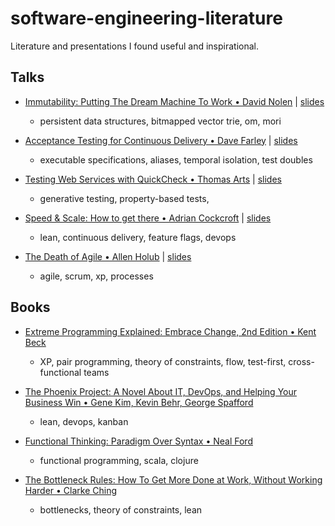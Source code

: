 # software-engineering-literature
Literature and presentations I found useful and inspirational.

## Talks

- [Immutability: Putting The Dream Machine To Work • David Nolen](https://www.youtube.com/watch?v=SiFwRtCnxv4) | [slides](http://gotocon.com/dl/goto-aar-2014/slides/DavidNolen_ImmutabilityPuttingTheDreamMachineToWork.pdf)
  - persistent data structures, bitmapped vector trie, om, mori 

- [Acceptance Testing for Continuous Delivery • Dave Farley](https://www.youtube.com/watch?v=SBhgteA2szg&t=333s) | [slides](https://qconlondon.com/london-2016/system/files/presentation-slides/davefarley.pdf)
  - executable specifications, aliases, temporal isolation, test doubles
  
- [Testing Web Services with QuickCheck • Thomas Arts](https://www.youtube.com/watch?v=dDDCSDTHRZo) | [slides](http://s3.amazonaws.com/erlang-conferences-production/media/files/000/000/627/original/ElixirConfEU_2017_-_TestingWebServiceWithQC_-_Thomas_Arts.pdf?1495020439)
  - generative testing, property-based tests, 

- [Speed & Scale: How to get there • Adrian Cockcroft](https://www.youtube.com/watch?v=BeNrVl2_nyI) | [slides](https://www.slideshare.net/adriancockcroft/b-goto-chicago)
  - lean, continuous delivery, feature flags, devops

- [The Death of Agile • Allen Holub](https://www.youtube.com/watch?v=HZyRQ8Uhhmk) | [slides](https://holub.com/slidesrc/DeathOfAgile.key.pdf)
  - agile, scrum, xp, processes

## Books

- [Extreme Programming Explained: Embrace Change, 2nd Edition • Kent Beck](https://www.amazon.co.uk/dp/B00N1ZN6C0/ref=cm_sw_em_r_mt_dp_U_VzStCbT3BQC6Q)
  - XP, pair programming, theory of constraints, flow, test-first, cross-functional teams

- [The Phoenix Project: A Novel About IT, DevOps, and Helping Your Business Win • Gene Kim, Kevin Behr, George Spafford](https://www.amazon.co.uk/dp/1942788290/ref=cm_sw_em_r_mt_dp_U_YbhsCbY0W6JWY)
  - lean, devops, kanban
  
- [Functional Thinking: Paradigm Over Syntax • Neal Ford](https://www.amazon.co.uk/dp/1449365515/ref=cm_sw_em_r_mt_dp_U_PchsCbMW7VZT4)
  - functional programming, scala, clojure
  
- [The Bottleneck Rules: How To Get More Done at Work, Without Working Harder • Clarke Ching](https://www.amazon.co.uk/dp/B07DCFR7B4/ref=cm_sw_em_r_mt_dp_U_O-gsCbKXG55K6)
  - bottlenecks, theory of constraints, lean 


  
